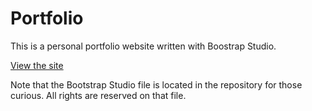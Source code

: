 # Portfolio

This is a personal portfolio website written with Boostrap Studio.

[View the site](https://conersteen19.github.io)

Note that the Bootstrap Studio file is located in the repository for those curious.  All rights are reserved on that file.
